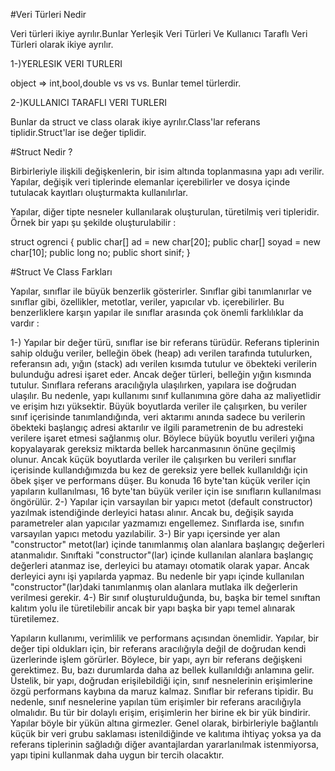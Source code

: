 ﻿#Veri Türleri Nedir


Veri türleri ikiye ayrılır.Bunlar Yerleşik Veri Türleri Ve Kullanıcı Taraflı Veri Türleri olarak ikiye ayrılır.

1-)YERLESIK VERI TURLERI 

object => int,bool,double vs vs vs. Bunlar temel türlerdir.

2-)KULLANICI TARAFLI VERI TURLERI

Bunlar da struct ve class olarak ikiye ayrılır.Class'lar referans tiplidir.Struct'lar ise değer tiplidir.




#Struct Nedir ? 

 Birbirleriyle ilişkili değişkenlerin, bir isim altında toplanmasına yapı adı verilir. Yapılar, değişik veri tiplerinde elemanlar içerebilirler ve dosya içinde tutulacak kayıtları oluşturmakta kullanılırlar.

Yapılar, diğer tipte nesneler kullanılarak oluşturulan, türetilmiş veri tipleridir. Örnek bir yapı şu şekilde oluşturulabilir :

struct ogrenci
{
     public char[] ad = new char[20];
     public char[] soyad = new char[10];
     public long no;
     public short sinif;
}




#Struct Ve Class Farkları 

Yapılar, sınıflar ile büyük benzerlik gösterirler. Sınıflar gibi tanımlanırlar ve sınıflar gibi, özellikler, metotlar, veriler, yapıcılar vb. içerebilirler. Bu benzerliklere karşın yapılar ile sınıflar arasında çok önemli farklılıklar da vardır :

1-) Yapılar bir değer türü, sınıflar ise bir referans türüdür. Referans tiplerinin sahip olduğu veriler, belleğin öbek (heap) adı verilen tarafında tutulurken, referansın adı, yığın (stack) adı verilen kısımda tutulur ve öbekteki verilerin bulunduğu adresi işaret eder. Ancak değer türleri, belleğin yığın kısmında tutulur. Sınıflara referans aracılığıyla ulaşılırken, yapılara ise doğrudan ulaşılır. Bu nedenle, yapı kullanımı sınıf kullanımına göre daha az maliyetlidir ve erişim hızı yüksektir. Büyük boyutlarda veriler ile çalışırken, bu veriler sınıf içerisinde tanımlandığında, veri aktarımı anında sadece bu verilerin öbekteki başlangıç adresi aktarılır ve ilgili parametrenin de bu adresteki verilere işaret etmesi sağlanmış olur. Böylece büyük boyutlu verileri yığına kopyalayarak gereksiz miktarda bellek harcanmasının önüne geçilmiş olunur. Ancak küçük boyutlarda veriler ile çalışırken bu verileri sınıflar içerisinde kullandığımızda bu kez de gereksiz yere bellek kullanıldığı için öbek şişer ve performans düşer. Bu konuda 16 byte'tan küçük veriler için yapıların kullanılması, 16 byte'tan büyük veriler için ise sınıfların kullanılması öngörülür.
2-) Yapılar için varsayılan bir yapıcı metot (default constructor) yazılmak istendiğinde derleyici hatası alınır. Ancak bu, değişik sayıda parametreler alan yapıcılar yazmamızı engellemez. Sınıflarda ise,  sınıfın varsayılan yapıcı metodu yazılabilir.
3-) Bir yapı içersinde yer alan "constructor" metot(lar) içinde tanımlanmış olan alanlara başlangıç değerleri atanmalıdır. Sınıftaki "constructor"(lar) içinde kullanılan alanlara başlangıç değerleri atanmaz ise, derleyici bu atamayı otomatik olarak yapar. Ancak derleyici aynı işi yapılarda yapmaz. Bu nedenle bir yapı içinde kullanılan "constructor"(lar)daki tanımlanmış olan alanlara mutlaka ilk değerlerin verilmesi gerekir.
4-) Bir sınıf oluşturulduğunda, bu, başka bir temel sınıftan kalıtım yolu ile türetilebilir ancak bir yapı başka bir yapı temel alınarak türetilemez.

 Yapıların kullanımı, verimlilik ve performans açısından önemlidir. Yapılar, bir değer tipi oldukları için, bir referans aracılığıyla değil de doğrudan kendi üzerlerinde işlem görürler. Böylece, bir yapı, ayrı bir referans değişkeni gerektimez. Bu, bazı durumlarda daha az bellek kullanıldığı anlamına gelir. Üstelik, bir yapı, doğrudan erişilebildiği için, sınıf nesnelerinin erişimlerine özgü performans kaybına da maruz kalmaz. Sınıflar bir referans tipidir. Bu nedenle, sınıf nesnelerine yapılan tüm erişimler bir referans aracılığıyla olmalıdır. Bu tür bir dolaylı erişim, erişimlerin her birine ek bir yük bindirir. Yapılar böyle bir yükün altına girmezler. Genel olarak, birbirleriyle bağlantılı küçük bir veri grubu saklaması istenildiğinde ve kalıtıma ihtiyaç yoksa ya da referans tiplerinin sağladığı diğer avantajlardan yararlanılmak istenmiyorsa, yapı tipini kullanmak daha uygun bir tercih olacaktır.
